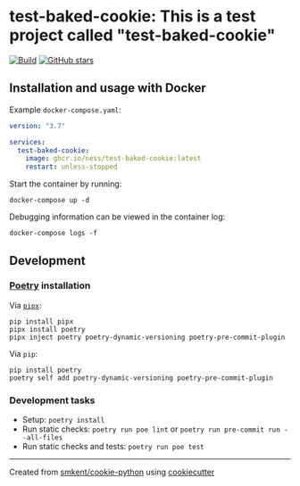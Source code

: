 # test-baked-cookie: This is a test project called "test-baked-cookie"

[![Build](https://img.shields.io/github/checks-status/ness/test-baked-cookie/main?label=build)][gh-actions]
[![GitHub stars](https://img.shields.io/github/stars/ness/test-baked-cookie?style=social)][repo]

## Installation and usage with Docker

Example `docker-compose.yaml`:

```yaml
version: "3.7"

services:
  test-baked-cookie:
    image: ghcr.io/ness/test-baked-cookie:latest
    restart: unless-stopped
```

Start the container by running:

```console
docker-compose up -d
```

Debugging information can be viewed in the container log:

```console
docker-compose logs -f
```

## Development

### [Poetry][poetry] installation

Via [`pipx`][pipx]:

```console
pip install pipx
pipx install poetry
pipx inject poetry poetry-dynamic-versioning poetry-pre-commit-plugin
```

Via `pip`:

```console
pip install poetry
poetry self add poetry-dynamic-versioning poetry-pre-commit-plugin
```

### Development tasks

* Setup: `poetry install`
* Run static checks: `poetry run poe lint` or
  `poetry run pre-commit run --all-files`
* Run static checks and tests: `poetry run poe test`

---

Created from [smkent/cookie-python][cookie-python] using
[cookiecutter][cookiecutter]

[cookie-python]: https://github.com/smkent/cookie-python
[cookiecutter]: https://github.com/cookiecutter/cookiecutter
[gh-actions]: https://github.com/ness/test-baked-cookie/actions?query=branch%3Amain
[pipx]: https://pypa.github.io/pipx/
[poetry]: https://python-poetry.org/docs/#installation
[repo]: https://github.com/ness/test-baked-cookie
